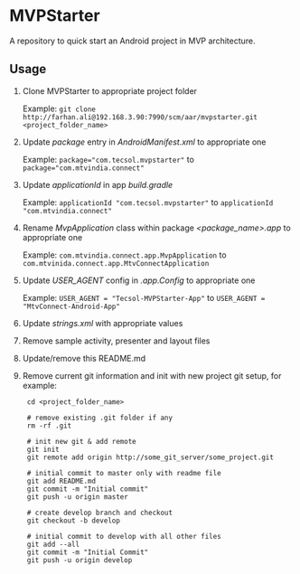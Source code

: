 # MVPStarter

A repository to quick start an Android project in MVP architecture.

## Usage

1. Clone MVPStarter to appropriate project folder

    Example: `git clone http://farhan.ali@192.168.3.90:7990/scm/aar/mvpstarter.git <project_folder_name>`

2. Update *package* entry in *AndroidManifest.xml* to appropriate one

    Example: `package="com.tecsol.mvpstarter"` to `package="com.mtvindia.connect"`

3. Update *applicationId* in app *build.gradle*

    Example: `applicationId "com.tecsol.mvpstarter"` to `applicationId "com.mtvindia.connect"`

4. Rename *MvpApplication* class within package *<package_name>.app* to appropriate one

    Example: `com.mtvindia.connect.app.MvpApplication` to `com.mtvinida.connect.app.MtvConnectApplication`

5. Update *USER_AGENT* config in *.app.Config* to appropriate one

    Example: `USER_AGENT = "Tecsol-MVPStarter-App"` to `USER_AGENT = "MtvConnect-Android-App"`

6. Update *strings.xml* with appropriate values

7. Remove sample activity, presenter and layout files

8. Update/remove this README.md

9. Remove current git information and init with new project git setup, for example:

        cd <project_folder_name>

        # remove existing .git folder if any
        rm -rf .git
        
        # init new git & add remote
        git init
        git remote add origin http://some_git_server/some_project.git

        # initial commit to master only with readme file
        git add README.md
        git commit -m "Initial commit"
        git push -u origin master

        # create develop branch and checkout
        git checkout -b develop

        # initial commit to develop with all other files
        git add --all
        git commit -m "Initial Commit"
        git push -u origin develop


